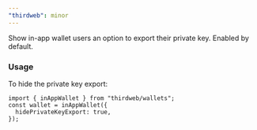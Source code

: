 ```yaml
---
"thirdweb": minor
---
```


Show in-app wallet users an option to export their private key. Enabled by default.

### Usage

To hide the private key export:

```tsx
import { inAppWallet } from "thirdweb/wallets";
const wallet = inAppWallet({
  hidePrivateKeyExport: true,
});
```

